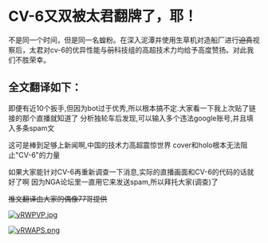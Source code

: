 # CV-6又双被太君翻牌了，耶！

不是同一个时间，但是同一名蝗粉。在深入泥潭并使用生草机对造船厂进行~~迫真~~视察后，太君对cv-6的优异性能与~~前~~科技组的高超技术力均给予高度赞扬。对此我们不胜荣幸。

## 全文翻译如下：

即便有近10个扳手,但因为bot过于优秀,所以根本搞不定.大家看一下我上次贴了链接的那个直播就知道了
分析独轮车后发现,可以输入多个违法google账号,并且填入多条spam文

这可是棒到足够上新闻啊,中国的技术力高超震惊世界
cover和holo根本无法阻止"CV-6"的力量

如果大家能针对CV-6再重新调查一下消息,实际的直播画面和CV-6的代码的话就好了啊
因为NGA论坛里一直用它来发送spam,所以拜托大家(调查)了

~~推文翻译由大家的偶像77哥提供~~

[![yRWPVP.jpg](https://s3.ax1x.com/2021/02/18/yRWPVP.jpg)](https://imgchr.com/i/yRWPVP)

[![yRWAPS.png](https://s3.ax1x.com/2021/02/18/yRWAPS.png)](https://imgchr.com/i/yRWAPS)